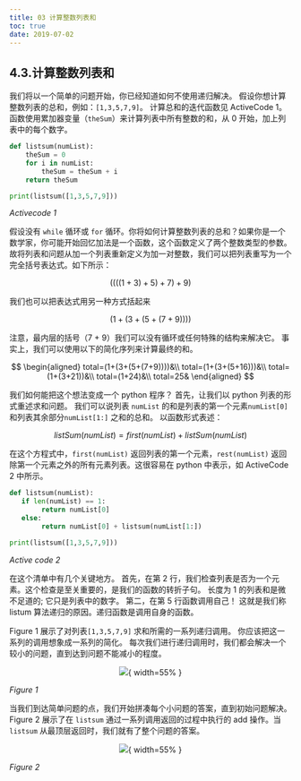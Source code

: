 ```yaml
---
title: 03 计算整数列表和
toc: true
date: 2019-07-02
---
```

## 4.3.计算整数列表和

我们将以一个简单的问题开始，你已经知道如何不使用递归解决。 假设你想计算整数列表的总和，例如：`[1,3,5,7,9]`。 计算总和的迭代函数见 ActiveCode 1。函数使用累加器变量（`theSum`）来计算列表中所有整数的和，从 0 开始，加上列表中的每个数字。

```python
def listsum(numList):
    theSum = 0
    for i in numList:
        theSum = theSum + i
    return theSum

print(listsum([1,3,5,7,9]))

```

*Activecode 1*

假设没有 `while` 循环或 `for` 循环。你将如何计算整数列表的总和？如果你是一个数学家，你可能开始回忆加法是一个函数，这个函数定义了两个整数类型的参数。故将列表和问题从加一个列表重新定义为加一对整数，我们可以把列表重写为一个完全括号表达式。如下所示：

$$
((((1+3)+5)+7)+9)
$$

我们也可以把表达式用另一种方式括起来

$$
(1+(3+(5+(7+9))))
$$

注意，最内层的括号（7 + 9）我们可以没有循环或任何特殊的结构来解决它。 事实上，我们可以使用以下的简化序列来计算最终的和。

$$
\begin{aligned}
total=(1+(3+(5+(7+9))))&\\
total=(1+(3+(5+16)))&\\
total=(1+(3+21))&\\
total=(1+24)&\\
total=25&
\end{aligned}
$$

我们如何能把这个想法变成一个 python 程序？ 首先，让我们以 python 列表的形式重述求和问题。 我们可以说列表 `numList` 的和是列表的第一个元素`numList[0]` 和列表其余部分`numList[1:]` 之和的总和。 以函数形式表述：

$$
listSum(numList)=first(numList)+listSum(numList)
$$

在这个方程式中，`first(numList)` 返回列表的第一个元素，`rest(numList)` 返回除第一个元素之外的所有元素列表。这很容易在 python 中表示，如 ActiveCode 2 中所示。

```python
def listsum(numList):
   if len(numList) == 1:
        return numList[0]
   else:
        return numList[0] + listsum(numList[1:])

print(listsum([1,3,5,7,9]))
```

*Active code 2*

在这个清单中有几个关键地方。 首先，在第 2 行，我们检查列表是否为一个元素。这个检查是至关重要的，是我们的函数的转折子句。 长度为 1 的列表和是微不足道的; 它只是列表中的数字。 第二，在第 5 行函数调用自己！ 这就是我们称 listum 算法递归的原因。递归函数是调用自身的函数。

Figure 1 展示了对列表`[1,3,5,7,9]` 求和所需的一系列递归调用。 你应该把这一系列的调用想象成一系列的简化。 每次我们进行递归调用时，我们都会解决一个较小的问题，直到达到问题不能减小的程度。

<center>

![](http://images.iterate.site/blog/image/20190702/hJJxo0QrwRSW.png?imageslim){ width=55% }

</center>


*Figure 1*

当我们到达简单问题的点，我们开始拼凑每个小问题的答案，直到初始问题解决。Figure 2 展示了在 `listsum` 通过一系列调用返回的过程中执行的 add 操作。当 `listsum` 从最顶层返回时，我们就有了整个问题的答案。

<center>

![](http://images.iterate.site/blog/image/20190702/yHyYzn0V27bn.png?imageslim){ width=55% }

</center>


*Figure 2*
